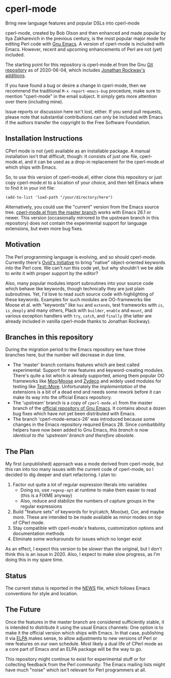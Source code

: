 # cperl-mode
Bring new language features and popular DSLs into cperl-mode

cperl-mode, created by Bob Olson and then enhanced and made popular by Ilya Zakharevich in the previous century, is the most popular major mode for editing Perl code with [Gnu Emacs](https://www.gnu.org/software/emacs/).  A version of cperl-mode is included with Emacs.
However, recent and upcoming enhancements of Perl are not (yet) included.

The starting point for this repository is cperl-mode.el from the Gnu [Git repository](https://savannah.gnu.org/git/?group=emacs) as of 2020-06-04, which includes [Jonathan Rockway's additions](https://github.com/jrockway/cperl-mode).

If you have found a bug or desire a change in cperl-mode, then we
recommend the traditional `M-x report-emacs-bug` procedure, make sure
to mention "cperl-mode" in the email subject.  It simply gets more
attention over there (including mine).

Issue reports or discussion here isn't lost, either.  If you send pull requests, please note that substantial contributions can only be included with Emacs if the authors transfer the copyright to the Free Software Foundation.

## Installation Instructions

CPerl mode is not (yet) available as an installable package.  A manual
installation isn't that difficult, though: It consists of just one
file, cperl-mode.el, and it can be used as a drop-in replacement for
the cperl-mode.el which ships with Emacs.

So, to use this version of cperl-mode.el, either clone this repository
or just copy cperl-mode.el to a location of your choice, and then tell
Emacs where to find it in your init file:

  ```(add-to-list 'load-path "/your/directory/here")```

Alternatively, you could use the "current" version from the Emacs
source tree. [cperl-mode.el from the master
branch](https://git.savannah.gnu.org/cgit/emacs.git/plain/lisp/progmodes/cperl-mode.el)
works with Emacs 26.1 or newer.  This version (occasionally mirrored
to the upstream branch in this repository) does not contain the
experimental support for language extensions, but even more bug fixes.

## Motivation

The Perl programming language is evolving, and so should cperl-mode.  Currently there's [Ovid's initiative](https://github.com/Ovid/Cor/wiki) to bring "native" object-oriented keywords into the Perl core.  We can't _run_ this code yet, but why shouldn't we be able to _write_ it with proper support by the editor?

Also, many popular modules import subroutines into your source code which behave like keywords, though technically they are just plain subroutines.  Yet, I'd love to read such source code with highlighting of these keywords.  Examples for such modules are OO-frameworks like Moose et al. with "keywords" like `has` and `extends`, test frameworks with `is`, `is_deeply` and many others, Plack with `builder`, `enable`  and `mount`, and various exception handlers with `try`, `catch`, and `finally` (the latter are already included in vanilla cperl-mode thanks to Jonathan Rockway).

## Branches in this repository

During the migration period to the Emacs repository we have three
branches here, but the number will decrease in due time.

 * The 'master' branch contains features which are best called
   experimental: Support for new features and keyword-creating
   modules.  There's quite a list which is already supported, among
   them popular OO frameworks like
   [Moo](https://metacpan.org/pod/Moo)/[Moose](https://metacpan.org/pod/Moo)
   and [Zydeco](https://metacpan.org/pod/Zydeco) and widely used
   modules for testing like
   [Test::More](https://metacpan.org/pod/Test::More).  Unfortunately
   the *implementation* of the extensions is a bit of a dead end and
   needs some rework before it can make its way into the official
   Emacs repository.
 * The 'upstream' branch is a copy of `cperl-mode.el` from the master
   branch of the [official repository of Gnu
   Emacs](https://git.savannah.gnu.org/cgit/emacs.git).  It contains
   about a dozen bug fixes which have not yet been distributed with
   Emacs.
 * The branch 'cperl-mode-emacs-26' was introduced because some
   changes in the Emacs repository required Emacs 28.  Since
   combatibility helpers have now been added to Gnu Emacs, _this
   branch is now identical to the 'upstream' branch and therefore
   obsolete._

## The Plan

My first (unpublished) approach was a mode derived from cperl-mode, but this ran into too many issues with the current code of cperl-mode, so I decided to dig deeper and start refactoring.  I plan to:

 1. Factor out quite a lot of regular expression literals into variables
    * Doing so, use `regexp-opt` at runtime to make them easier to read (this is a FIXME anyway)
    * Also, reduce and stabilize the numbers of capture groups in the regular expressions
 2. Build "feature sets" of keywords for try/catch, Moo(se), Cor, and
    maybe more.  These are intended to be made available as minor modes on top of CPerl mode.
 3. Stay compatible with cperl-mode's features, customization options and documentation methods
 4. Eliminate some workarounds for issues which no longer exist

As an effect, I expect this version to be _slower_ than the original, but I don't think this is an issue in 2020.
Also, I expect to make slow progress, as I'm doing this in my spare time.

## Status

The current status is reported in the
[NEWS](https://github.com/HaraldJoerg/cperl-mode/blob/master/etc/NEWS)
file, which follows Emacs conventions for style and location.

## The Future

Once the features in the master branch are considered sufficiently
stable, it is intended to distribute it using the usual Emacs
channels: One option is to make it the official version which ships
with Emacs.  In that case, publishing it via
[ELPA](https://elpa.gnu.org/) makes sense, to allow adjustments to new
versions of Perl or new features on our own schedule.  Most likely a
dual life of CPerl mode as a core part of Emacs _and_ an ELPA package
will be the way to go.

This repository might continue to exist for experimental stuff or for
collecting feedback from the Perl community: The Emacs mailing lists
might have much "noise" which isn't relevant for Perl programmers at
all.
